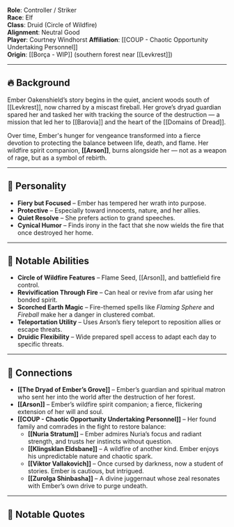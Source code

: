 **Role**: Controller / Striker  
**Race**: Elf  
**Class**: Druid (Circle of Wildfire)  
**Alignment**: Neutral Good  
**Player**: Courtney Windhorst
**Affiliation**: [[COUP - Chaotic Opportunity Undertaking Personnel]]  
**Origin**: [[Borça - WIP]] (southern forest near [[Levkrest]])  

---

## 🔥 Background

Ember Oakenshield’s story begins in the quiet, ancient woods south of [[Levkrest]], now charred by a miscast fireball. Her grove’s dryad guardian spared her and tasked her with tracking the source of the destruction — a mission that led her to [[Barovia]] and the heart of the [[Domains of Dread]].

Over time, Ember's hunger for vengeance transformed into a fierce devotion to protecting the balance between life, death, and flame. Her wildfire spirit companion, **[[Arson]]**, burns alongside her — not as a weapon of rage, but as a symbol of rebirth.

---

## 🌳 Personality

- **Fiery but Focused** – Ember has tempered her wrath into purpose.
- **Protective** – Especially toward innocents, nature, and her allies.
- **Quiet Resolve** – She prefers action to grand speeches.
- **Cynical Humor** – Finds irony in the fact that she now wields the fire that once destroyed her home.

---

## 🌱 Notable Abilities

- **Circle of Wildfire Features** – Flame Seed, [[Arson]], and battlefield fire control.
- **Revivification Through Fire** – Can heal or revive from afar using her bonded spirit.
- **Scorched Earth Magic** – Fire-themed spells like *Flaming Sphere* and *Fireball* make her a danger in clustered combat.
- **Teleportation Utility** – Uses Arson’s fiery teleport to reposition allies or escape threats.
- **Druidic Flexibility** – Wide prepared spell access to adapt each day to specific threats.

---

## 🧩 Connections

- **[[The Dryad of Ember’s Grove]]** – Ember’s guardian and spiritual matron who sent her into the world after the destruction of her forest.
- **[[Arson]]** – Ember’s wildfire spirit companion; a fierce, flickering extension of her will and soul.
- **[[COUP - Chaotic Opportunity Undertaking Personnel]]** – Her found family and comrades in the fight to restore balance:
  - **[[Nuria Stratum]]** – Ember admires Nuria’s focus and radiant strength, and trusts her instincts without question.
  - **[[Klingsklan Eldsbane]]** – A wildfire of another kind. Ember enjoys his unpredictable nature and chaotic spark.
  - **[[Viktor Vallakovich]]** – Once cursed by darkness, now a student of stories. Ember is cautious, but intrigued.
  - **[[Zurolga Shinbasha]]** – A divine juggernaut whose zeal resonates with Ember’s own drive to purge undeath.


---

## 💬  Notable Quotes